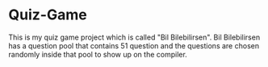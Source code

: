 # Quiz-Game
This is my quiz game project which is called "Bil Bilebilirsen". Bil Bilebilirsen has a question pool that contains 51 question and the questions are chosen randomly inside that pool to show up on the compiler.
